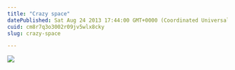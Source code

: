 ```yaml
---
title: "Crazy space"
datePublished: Sat Aug 24 2013 17:44:00 GMT+0000 (Coordinated Universal Time)
cuid: cm8r7q3o3002r09jv5wlx8cky
slug: crazy-space

---
```



![](https://cdn.hashnode.com/res/hashnode/image/upload/v1743071429417/9338555c-58d7-49aa-b92d-39f33cc90cdc.jpeg)